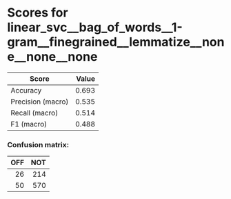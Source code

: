 # Scores for linear_svc__bag_of_words__1-gram__finegrained__lemmatize__none__none__none
|      Score      |Value|
|-----------------|----:|
|Accuracy         |0.693|
|Precision (macro)|0.535|
|Recall (macro)   |0.514|
|F1 (macro)       |0.488|

### Confusion matrix:
|OFF|NOT|
|--:|--:|
| 26|214|
| 50|570|
